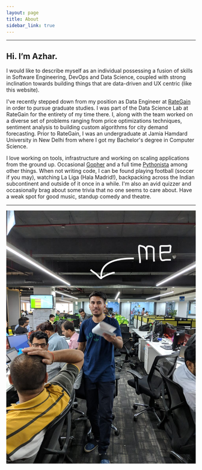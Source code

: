 ```yaml
---
layout: page
title: About
sidebar_link: true
---
```

<hr>

## Hi. I’m Azhar.

I would like to describe myself as an individual possessing a fusion of skills in Software Engineering, DevOps and Data Science, coupled with strong inclination towards building things that are data-driven and UX centric (like this website).

I've recently stepped down from my position as Data Engineer at [RateGain](https://rategain.com) in order to pursue graduate studies. I was part of the Data Science Lab at RateGain for the entirety of my time there. I, along with the team worked on a diverse set of problems ranging from price optimizations techniques, sentiment analysis to building custom algorithms for city demand forecasting. Prior to RateGain, I was an undergraduate at Jamia Hamdard University in New Delhi from where I got my Bachelor's degree in Computer Science.

I love working on tools, infrastructure and working on scaling applications from the ground up. Occasional [Gopher](https://golang.org) and a full time [Pythonista](https://www.python.org) among other things. When not writing code, I can be found playing football (soccer if you may), watching La Liga (Hala Madrid!), backpacking across the Indian subcontinent and outside of it once in a while. I'm also an avid quizzer and occasionally brag about some trivia that no one seems to care about. Have a weak spot for good music, standup comedy and theatre.

<hr>

![At RateGain HQ in Noida.](/assets/1.jpg)
